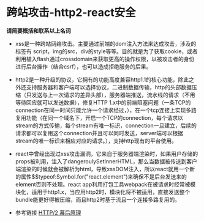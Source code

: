# 跨站攻击-http2-react安全
**请简要概括和联系以上名词**
- xss是一种跨站网络攻击。主要通过前端的dom注入方法来达成攻击，涉及的标签有 script，img的src，div的style等等。目的就是为了获取cookie，或者利用植入flash通过crossdomain来获取更高的操作权限，以被攻击者的身份进行后台操作（结合csrf），也可以造成拒绝服务的后果。
- http2是一种升级的协议，它拥有的功能高度兼容http1.1的核心功能，除此之外还支持服务器和客户端可以选择协议，二进制数据传输，http的头部数据压缩（只发送与上一次请求的差异头部），服务器端推送，流水线的请求（不用等待回应就可以发送数据），修复HTTP 1.x中的前端阻塞问题（一条TCP的connection在同一时间只能允许一个请求经过，），在一个tcp连接上实现多路复用功能（在同一个域名下，开启一个TCP的connection，每个请求以stream的方式传输，每个stream有唯一标识，connection一旦建立，后续的请求都可以复用这个connection并且可以同时发送，server端可以根据stream的唯一标识来相应对应的请求。），支持http现有的平台使用。
- react中曾经出现过xss攻击漏洞，它来自于服务器端渲染时，如果用户存储的props被利用，注入了dangeroulySetInnerHTML，那么当数据被传送到客户端渲染的时候就会被解析为html，导致xssDOM注入，所以react就用一个新的属性$$typeof:Symbol.for("react.element")来确保不是后台发送来的element否则不处理。react app利用打包工具webpack在被请求时经常被模块化，适用于http1.x，当应用http2时，模块化将不被适用，直接发送整个bundle能更好得被压缩，而且http2时基于流且一个连接多路复用的。

- 参考链接
[HTTP/2 幕后原理](https://www.ibm.com/developerworks/cn/web/wa-http2-under-the-hood/index.html)